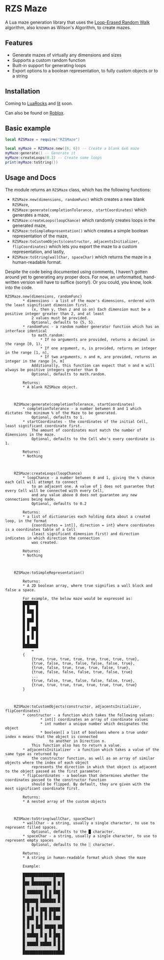 # RZS Maze

A Lua maze generation library that uses the [Loop-Erased Random Walk](https://bl.ocks.org/mbostock/11357811) algorithm,
also known as Wilson's Algorithm, to create mazes.


## Features

* Generate mazes of virtually any dimensions and sizes
* Supports a custom random function
* Built-in support for generating loops
* Export options to a boolean representation, to fully custom objects or to a string


## Installation

Coming to [LuaRocks](https://luarocks.org) and [lit](https://github.com/luvit/lit) soon.

Can also be found on [Roblox](https://www.roblox.com/library/6189563378/RZSMaze).


## Basic example

```lua
local RZSMaze = require("RZSMaze")

local myMaze = RZSMaze.new({6, 6}) -- Create a blank 6x6 maze
myMaze:generate() -- Generate it
myMaze:createLoops(0.3) -- Create some loops
print(myMaze:toString())
```


## Usage and Docs

The module returns an `RZSMaze` class, which has the following functions:
* `RZSMaze.new(dimensions, randomFunc)` which creates a new blank `RZSMaze`,
* `RZSMaze:generate(completionTolerance, startCoordinates)` which generates a maze,
* `RZSMaze:createLoops(loopChance)` which randomly creates loops in the generated maze,
* `RZSMaze:toSimpleRepresentation()` which creates a simple boolean representation of the maze,
* `RZSMaze:toCustomObjects(constructor, adjacentsInitializer, flipCoordinates)` which lets you export the maze to a custom representation, and lastly,
* `RZSMaze:toString(wallChar, spaceChar)` which returns the maze in a human-readable format.

Despite the code being documented using comments, I haven't gotten around yet to generating any proper docs. For now, an unformatted, hand-written version will have to suffice (sorry!). Or you could, you know, look into the code.

```
RZSMaze.new(dimensions, randomFunc)
		* dimensions - a list of the maze's dimensions, ordered with the least significant dimension first.
			(x, then y, then z and so on) Each dimension must be a positive integer greater than 2, and at least
			2 values must be provided.
			Optional, defaults to {5, 5}.
		* randomFunc - a random number generator function which has an interface identical
			to math.random:
				* If no arguments are provided, returns a decimal in the range [0, 1),
				* If one argument, n, is provided, returns an integer in the range [1, n],
				* If two arguments, n and m, are provided, returns an integer in the range [n, m]
			Additionally, this function can expect that n and m will always be positive integers greater than 0
			Optional, defaults to math.random.
		
		Returns:
		* A blank RZSMaze object.



	RZSMaze:generate(completionTolerance, startCoordinates)
		* completionTolerance - a number between 0 and 1 which dictates the minimum % of the Maze to be generated.
			Optional, defaults to 1.
		* startCoordinates - the coordinates of the initial Cell, least significant coordinate first.
			The amount of coordinates must match the number of dimensions in the maze.
			Optional, defaults to the Cell who's every coordinate is 1.
		
		Returns:
		* Nothing



	RZSMaze:createLoops(loopChance)
		* loopChance - a number between 0 and 1, giving the % chance each Cell will attempt to connect
			to an adjacent one. A value of 1 does not guarantee that every Cell will be connected with every Cell,
			and any value above 0 does not guarantee any new connections being made.
			Optional, defaults to 0.2

		Returns:
		* a list of dictionaries each holding data about a created loop, in the format
			{coordinates = int[], direction = int} where coordinates is a coordinates table of a Cell
			(least significant dimension first) and direction indicates in which direction the connection
			was created.
			
		Returns:
		* Nothing



	RZSMaze:toSimpleRepresentation()
	
		Returns:
		* A 2D boolean array, where true signifies a wall block and false a space.
		
		For example, the below maze would be expressed as:
		███████
		█ █   █
		█ ███ █
		█   █ █
		█ ███ █
		█ █   █
		█ █ ███
		█   █ █
		█ █ █ █
		█ █   █
		███████
			=
		{
			{true, true, true, true, true, true, true, true},
			{true, false, true, false, false, false, true},
			{true, false, true, true, true, false, true},
			{true, false, false, false, true, false, true}
			...
			{true, false, true, false, false, false, true},
			{true, true, true, true, true, true, true, true}
		}



	RZSMaze:toCustomObjects(constructor, adjacentsInitializer, flipCoordinates)
		* constructor - a function which takes the following values:
				* int[] coordinates an array of coordinate values
				* int number a unique number which designates the object
				* boolean[] a list of booleans where a true under index n means that the object is connected
					to another in Direction n.
			This function also has to return a value.
		* adjacentsInitializer - a function which takes a value of the same type as returned by
			the constructor function, as well as an array of similar objects where the index of each object
			represents the direction in which that object is adjacent to the object passed as the first parameter.
		* flipCoordinates - a boolean that determines whether the coordinates passed to the constructor function
			should be flipped. By default, they are given with the most significant coordinate first.
		
		Returns:
		* A nested array of the custom objects



	RZSMaze:toString(wallChar, spaceChar)
		* wallChar - a string, usually a single character, to use to represent filled spaces.
			Optional, defaults to the █ character.
		* spaceChar - a string, usually a single character, to use to represent empty spaces
			Optional, defaults to the ░ character.
		
		Returns:
		* A string in human-readable format which shows the maze
		
		Example:
		
		███████████████████
		█░░░█░░░░░░░░░█░░░█
		███░█████████░█░█░█
		█░░░░░░░░░█░░░█░░░█
		█░███████░█░█░███░█
		█░░░░░░░█░█░█░░░█░█
		███████░███████░█░█
		█░█░░░█░░░░░░░░░░░█
		█░█░█░█░███░█████░█
		█░░░█░░░█░█░█░█░░░█
		█░███░█░█░█░█░███░█
		█░█░░░█░█░░░░░░░░░█
		█░█░█░███░█████░███
		█░░░█░░░█░░░█░█░░░█
		█░█████░█░█░█░███░█
		█░░░░░█░░░█░░░█░█░█
		█░█████░█████░█░█░█
		█░░░░░░░░░░░░░░░█░█
		███████████████████
```